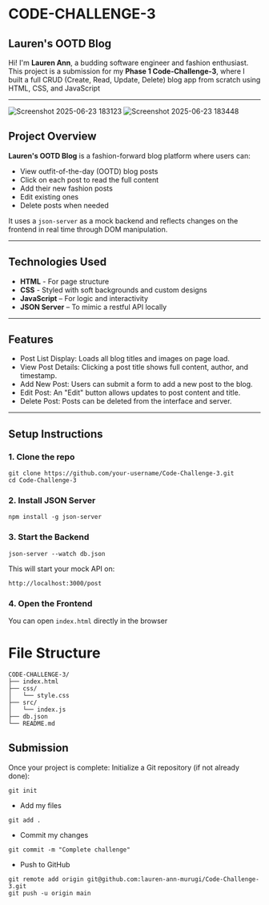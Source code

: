 # CODE-CHALLENGE-3
## Lauren's OOTD Blog

Hi! I'm **Lauren Ann**, a budding software engineer and fashion enthusiast.
This project is a submission for my **Phase 1 Code-Challenge-3**, where I built a full CRUD (Create, Read, Update, Delete) blog app from scratch using HTML, CSS, and JavaScript
___
![Screenshot 2025-06-23 183123](https://github.com/user-attachments/assets/0f84fd01-6750-45c9-9425-cff0424d13a5)
![Screenshot 2025-06-23 183448](https://github.com/user-attachments/assets/7f830d3e-e9c8-4c6d-8522-0716c3286312)



## Project Overview

**Lauren's OOTD Blog** is a fashion-forward blog platform where users can:
- View outfit-of-the-day (OOTD) blog posts
- Click on each post to read the full content
- Add their new fashion posts
- Edit existing ones
- Delete posts when needed

It uses a `json-server` as a mock backend and reflects changes on the frontend in real time through DOM manipulation.

___
## Technologies Used
- **HTML** - For page structure
- **CSS** - Styled with soft backgrounds and custom designs
- **JavaScript** – For logic and interactivity
- **JSON Server** – To mimic a restful API locally

___

## Features
- Post List Display: Loads all blog titles and images on page load.
- View Post Details: Clicking a post title shows full content, author, and timestamp.
- Add New Post: Users can submit a form to add a new post to the blog.
- Edit Post: An "Edit" button allows updates to post content and title.
- Delete Post: Posts can be deleted from the interface and server.

___

## Setup Instructions

### 1. Clone the repo
```
git clone https://github.com/your-username/Code-Challenge-3.git
cd Code-Challenge-3
```
### 2. Install JSON Server
```
npm install -g json-server
```
### 3. Start the Backend
```
json-server --watch db.json
```
This will start your mock API on:
```
http://localhost:3000/post
```

### 4. Open the Frontend
You can open `index.html` directly in the browser

# File Structure
```
CODE-CHALLENGE-3/
├── index.html          
├── css/
│   └── style.css         
├── src/
│   └── index.js          
├── db.json               
└── README.md   
```
## Submission

Once your project is complete:
Initialize a Git repository (if not already done):
```
git init
```
- Add my files
```
git add .
```
- Commit my changes
```
git commit -m "Complete challenge"
```
- Push to GitHub
```
git remote add origin git@github.com:lauren-ann-murugi/Code-Challenge-3.git
git push -u origin main
```
